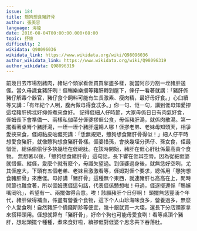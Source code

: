 ```yaml
---
issue: 184
title: 戆狗想食豬肝骨
author: 張美容
language: 海陸
date: 2016-08-04T00:00:00.000+08:00
topic: 抒懷
difficulty: 2
wikidata: Q98096036
wikidata_link: https://www.wikidata.org/wiki/Q98096036
author_wikidata_link: https://www.wikidata.org/wiki/Q98096319
author_wikidata: Q98096319
---
```

前幾日去市場割豬肉，豬砧个頭家看𠊎買買揫盡多樣，就當阿莎力割一垤豬肝送𠊎。當久毋識食豬肝咧！𠊎暢樂樂擐等豬肝轉到屋下，倈仔一看著就講：「豬肝係豬仔解毒个器官，豬仔食个飼料可能有生長激素、瘦肉精，最好毋好食。」心臼續等又講：「有年紀个人咧，腹內做毋得食忒多。」你一句、佢一句，講到𠊎毋知愛摎這垤豬肝拂忒好抑係煮來食好。
記得𠊎細人仔時節，大家毋係日日有肉氣好食，𠊎姆長下會準備一、兩樣私伽菜分𠊎婆摎𠊎公食，毋係豬肝湯，就係肉散湯。第一擺看著桌脣个豬肝湯，一垤一垤个豬肝還餳人哪！𠊎摎老弟、老妹毋知頭天，相爭愛挾來食，𠊎姆黏皮咄𠊎兜講：「恁無規矩，戇狗想食豬肝骨得似！」細人仔平時想愛食豬肝，就像戇狗想食豬肝骨樣。𠊎婆惜孫，會挾幾垤分孫仔、孫女食，佢最惜𠊎，總係偷偷仔多挾幾垤在𠊎碗肚。在該時開始，豬肝在𠊎心肝肚係最高貴个食物。
無想著以後，「戇狗想食豬肝骨」這句話，長下響在𠊎耳空脣。因為從細𠊎婆就惜𠊎、縱𠊎，愛麼个就有麼个，毋識失望過。到𠊎婆過身後，就無恁好空咧，尤其𠊎座大，下頭有五個老弟、老妹目激激看等，𠊎姆對𠊎个要求，總係用「戇狗想食豬肝骨」來應𠊎。毋好講「豬肝骨」這種無个東西，就連豬肝乜高高在上，閒時閒節也難食著，所以𠊎姆應𠊎這句話，代表𠊎係戇想啦！毋過，𠊎逐擺還係「鴨嫲嘴罔吮」，希望有一、兩擺做得合意。唉！該願豬肝个日仔啊！
頭擺無恁豐湧个年代，豬肝做得補血，係盡有營養个食物，這下个人山珍海味食多，營養過多，無麼个人愛食咧！自然豬肝个價錢斯跈等便宜，幾十銀就買一大垤，還長下分店頭家拿來搭秤頭用。𠊎想就算有「豬肝骨」，好命个狗也可能毋愛食咧！看等桌頂个豬肝，想起頭擺个種種，煮來食好啦，續摎𠊎對𠊎婆个思念共下吞落肚。

